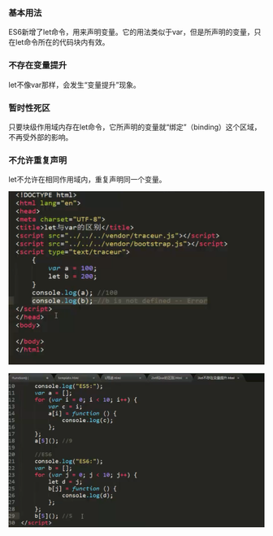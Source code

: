 ### 基本用法

ES6新增了let命令，用来声明变量。它的用法类似于var，但是所声明的变量，只在let命令所在的代码块内有效。

### 不存在变量提升

let不像var那样，会发生“变量提升”现象。

### 暂时性死区

只要块级作用域内存在let命令，它所声明的变量就“绑定”（binding）这个区域，不再受外部的影响。

### 不允许重复声明

let不允许在相同作用域内，重复声明同一个变量。

![](/assets/impor5t.png)

![](/assets/impor6t.png)

